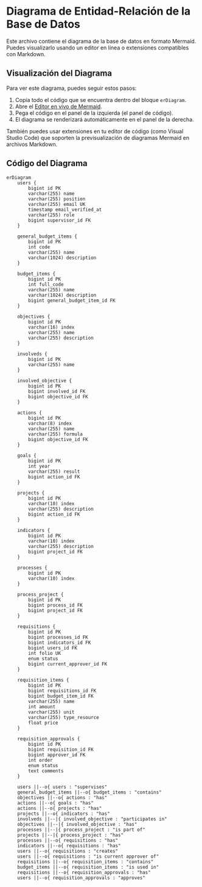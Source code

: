 
# Diagrama de Entidad-Relación de la Base de Datos

Este archivo contiene el diagrama de la base de datos en formato Mermaid. Puedes visualizarlo usando un editor en línea o extensiones compatibles con Markdown.

## Visualización del Diagrama

Para ver este diagrama, puedes seguir estos pasos:

1.  Copia todo el código que se encuentra dentro del bloque `erDiagram`.
2.  Abre el [Editor en vivo de Mermaid](https://mermaid.live).
3.  Pega el código en el panel de la izquierda (el panel de código).
4.  El diagrama se renderizará automáticamente en el panel de la derecha.

También puedes usar extensiones en tu editor de código (como Visual Studio Code) que soporten la previsualización de diagramas Mermaid en archivos Markdown.

## Código del Diagrama

```mermaid
erDiagram
    users {
        bigint id PK
        varchar(255) name
        varchar(255) position
        varchar(255) email UK
        timestamp email_verified_at
        varchar(255) role
        bigint supervisor_id FK
    }

    general_budget_items {
        bigint id PK
        int code
        varchar(255) name
        varchar(1024) description
    }

    budget_items {
        bigint id PK
        int full_code
        varchar(255) name
        varchar(1024) description
        bigint general_budget_item_id FK
    }

    objectives {
        bigint id PK
        varchar(16) index
        varchar(255) name
        varchar(255) description
    }

    involveds {
        bigint id PK
        varchar(255) name
    }

    involved_objective {
        bigint id PK
        bigint involved_id FK
        bigint objective_id FK
    }

    actions {
        bigint id PK
        varchar(8) index
        varchar(255) name
        varchar(255) formula
        bigint objective_id FK
    }

    goals {
        bigint id PK
        int year
        varchar(255) result
        bigint action_id FK
    }

    projects {
        bigint id PK
        varchar(10) index
        varchar(255) description
        bigint action_id FK
    }

    indicators {
        bigint id PK
        varchar(10) index
        varchar(255) description
        bigint project_id FK
    }

    processes {
        bigint id PK
        varchar(10) index
    }

    process_project {
        bigint id PK
        bigint process_id FK
        bigint project_id FK
    }

    requisitions {
        bigint id PK
        bigint processes_id FK
        bigint indicators_id FK
        bigint users_id FK
        int folio UK
        enum status
        bigint current_approver_id FK
    }

    requisition_items {
        bigint id PK
        bigint requisitions_id FK
        bigint budget_item_id FK
        varchar(255) name
        int amount
        varchar(255) unit
        varchar(255) type_resource
        float price
    }

    requisition_approvals {
        bigint id PK
        bigint requisition_id FK
        bigint approver_id FK
        int order
        enum status
        text comments
    }

    users ||--o{ users : "supervises"
    general_budget_items ||--o{ budget_items : "contains"
    objectives ||--o{ actions : "has"
    actions ||--o{ goals : "has"
    actions ||--o{ projects : "has"
    projects ||--o{ indicators : "has"
    involveds ||--|{ involved_objective : "participates in"
    objectives ||--|{ involved_objective : "has"
    processes ||--|{ process_project : "is part of"
    projects ||--|{ process_project : "has"
    processes ||--o{ requisitions : "has"
    indicators ||--o{ requisitions : "has"
    users ||--o{ requisitions : "creates"
    users ||--o{ requisitions : "is current approver of"
    requisitions ||--o{ requisition_items : "contains"
    budget_items ||--o{ requisition_items : "is used in"
    requisitions ||--o{ requisition_approvals : "has"
    users ||--o{ requisition_approvals : "approves"
```
